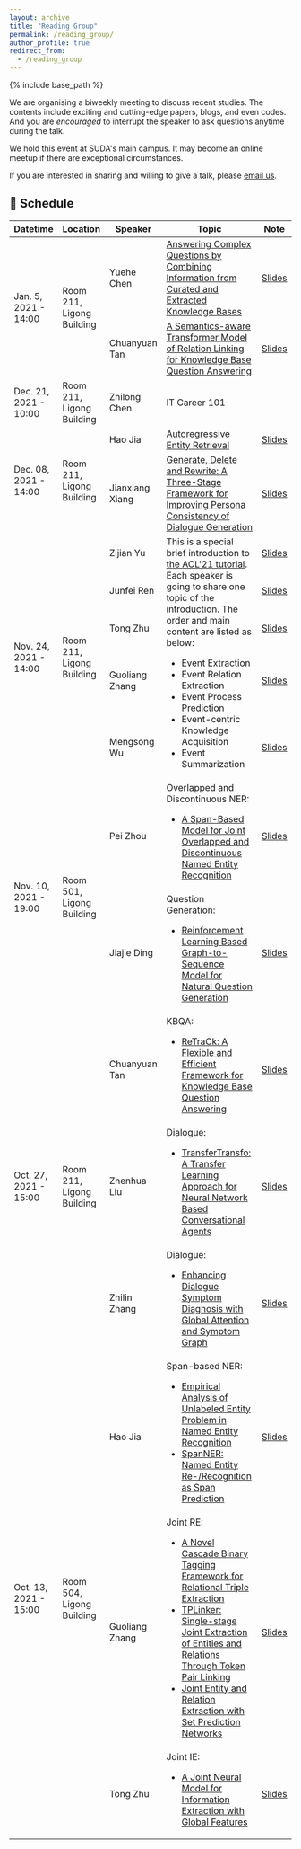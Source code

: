 ```yaml
---
layout: archive
title: "Reading Group"
permalink: /reading_group/
author_profile: true
redirect_from:
  - /reading_group
---
```


{% include base_path %}

We are organising a biweekly meeting to discuss recent studies.
The contents include exciting and cutting-edge papers, blogs, and even codes.
And you are *encouraged* to interrupt the speaker to ask questions anytime during the talk.

We hold this event at SUDA's main campus.
It may become an online meetup if there are exceptional circumstances.

If you are interested in sharing and willing to give a talk, please <a href="mailto:tzhu1997@outlook.com?subject=Appling for giving a talk">email us</a>.

## 📅 Schedule

<table>
<thead>
  <tr>
    <th>Datetime</th>
    <th>Location</th>
    <th>Speaker</th>
    <th>Topic</th>
    <th>Note</th>
  </tr>
</thead>
<tbody>

  <!-- 7th Meeting, Jan. 5, 2021 -->
  <tr>
    <td rowspan="2">Jan. 5, 2021 - 14:00</td>
    <td rowspan="2">Room 211, Ligong Building</td>
    <td>Yuehe Chen</td>
    <td>
        <a href="https://aclanthology.org/2020.nli-1.1/" target="_blank">Answering Complex Questions by Combining Information from Curated and Extracted Knowledge Bases</a>
    </td>
    <td>
      <a href="/files/PaperReadingGroup/20220105-KBQA/Answering Complex Questions by Combining Information from Curated and Extracted Knowledge Bases.pptx" target="_blank">Slides</a>
    </td>
  </tr>
  <tr>
    <td>Chuanyuan Tan</td>
    <td>
        <a href="https://aclanthology.org/2021.acl-short.34/" target="_blank">A Semantics-aware Transformer Model of Relation Linking for Knowledge Base Question Answering</a>
    </td>
    <td>
      <a href="/files/PaperReadingGroup/20220105-KBQA/Leveraging AMR for KBQA-谈川源.pptx" target="_blank">Slides</a>
    </td>
  </tr>

  <!-- 6th Meeting, Dec. 21, 2021 -->
  <tr>
    <td>Dec. 21, 2021 - 10:00</td>
    <td>Room 211, Ligong Building</td>
    <td>Zhilong Chen</td>
    <td>
        IT Career 101
    </td>
    <td>
      <!-- <a href="/" target="_blank">Slides</a> -->
    </td>
  </tr>

  <!-- 5th Meeting, Dec. 08, 2021 -->
  <tr>
    <td rowspan="2">Dec. 08, 2021 - 14:00</td>
    <td rowspan="2">Room 211, Ligong Building</td>
    <td>Hao Jia</td>
    <td>
        <a href="https://arxiv.org/abs/2010.00904" target="_blank">Autoregressive Entity Retrieval</a>
    </td>
    <td>
      <a href="/files/PaperReadingGroup/20211208-NER-Dialogue/贾昊-12.8.pptx" target="_blank">Slides</a>
    </td>
  </tr>
  <tr>
    <td>Jianxiang Xiang</td>
    <td>
      <a href="https://arxiv.org/abs/2004.07672" target="_blank">Generate, Delete and Rewrite: A Three-Stage Framework for Improving Persona Consistency of Dialogue Generation</a>
    </td>
    <td>
      <a href="/files/PaperReadingGroup/20211208-NER-Dialogue/项健翔-论文分享-2021-12-8.pdf" target="_blank">Slides</a>
    </td>
  </tr>

  <!-- 4th Meeting, Nov. 24, 2021 -->
  <tr>
    <td rowspan="5">Nov. 24, 2021 - 14:00</td>
    <td rowspan="5">Room 211, Ligong Building</td>
    <td>Zijian Yu</td>
    <td rowspan="5">
      This is a special brief introduction to <a href="https://cogcomp.seas.upenn.edu/page/tutorial.202108/" target="_blank">the ACL'21 tutorial</a>. Each speaker is going to share one topic of the introduction. The order and main content are listed as below:
      <ul>
        <li>Event Extraction</li>
        <li>Event Relation Extraction</li>
        <li>Event Process Prediction</li>
        <li>Event-centric Knowledge Acquisition</li>
        <li>Event Summarization</li>
      </ul>
    </td>
    <td>
      <a href="/files/PaperReadingGroup/20211124-EventCentric/余子健-事件抽取.pptx" target="_blank">Slides</a>
    </td>
  </tr>
  <tr>
    <td>Junfei Ren</td>
    <td>
      <a href="/files/PaperReadingGroup/20211124-EventCentric/任俊飞-事件关系抽取.pptx" target="_blank">Slides</a>
    </td>
  </tr>
  <tr>
    <td>Tong Zhu</td>
    <td>
      <a href="/files/PaperReadingGroup/20211124-EventCentric/Tong - Event Process Prediction.pdf" target="_blank">Slides</a>
    </td>
  </tr>
  <tr>
    <td>Guoliang Zhang</td>
    <td>
      <a href="/files/PaperReadingGroup/20211124-EventCentric/张国梁-常识.pdf" target="_blank">Slides</a>
    </td>
  </tr>
  <tr>
    <td>Mengsong Wu</td>
    <td>
      <a href="/files/PaperReadingGroup/20211124-EventCentric/吴孟松-事件摘要.pptx" target="_blank">Slides</a>
    </td>
  </tr>


  <!-- 3rd Meeting, Nov. 10, 2021 -->
  <tr>
    <td rowspan="2">Nov. 10, 2021 - 19:00</td>
    <td rowspan="2">Room 501, Ligong Building</td>
    <td>Pei Zhou</td>
    <td>
      Overlapped and Discontinuous NER:<br />
      <ul>
        <li><a href="https://arxiv.org/abs/2106.14373" target="_blank">A Span-Based Model for Joint Overlapped and Discontinuous
Named Entity Recognition</a></li>
      </ul>
    </td>
    <td>
      <a href="/files/PaperReadingGroup/20211110-NER-QG/周沛-11-10.pptx" target="_blank">Slides</a>
    </td>
  </tr>
  <tr>
    <td>Jiajie Ding</td>
    <td>
      Question Generation:<br />
      <ul>
        <li><a href="https://arxiv.org/abs/1908.04942" target="_blank">Reinforcement Learning Based Graph-to-Sequence Model for Natural Question Generation</a></li>
      </ul>
    </td>
    <td>
      <a href="/files/PaperReadingGroup/20211110-NER-QG/Jiajie-RL-based Graph2Seq for NQG.pptx" target="_blank">Slides</a>
    </td>
  </tr>


  <!-- 2nd Meeting, Oct. 27, 2021 -->
  <tr>
    <td rowspan="3">Oct. 27, 2021 - 15:00</td>
    <td rowspan="3">Room 211, Ligong Building</td>
    <td>Chuanyuan Tan</td>
    <td>
      KBQA:<br />
      <ul>
        <li><a href="https://aclanthology.org/2021.acl-demo.39/" target="_blank">ReTraCk: A Flexible and Efficient Framework for Knowledge Base Question Answering</a></li>
      </ul>
    </td>
    <td>
      <a href="/files/PaperReadingGroup/20211027-QA-Dialogue/KBQA论文分享-谈川源.pptx" target="_blank">Slides</a>
    </td>
  </tr>
  <tr>
    <td>Zhenhua Liu</td>
    <td>
      Dialogue:<br />
      <ul>
        <li><a href="https://arxiv.org/abs/1901.08149" target="_blank">TransferTransfo: A Transfer Learning Approach for Neural Network Based Conversational Agents</a></li>
      </ul>
    </td>
    <td>
      <a href="/files/PaperReadingGroup/20211027-QA-Dialogue/个性化对话生成.pdf" target="_blank">Slides</a>
    </td>
  </tr>
  <tr>
    <td>Zhilin Zhang</td>
    <td>
      Dialogue:<br />
      <ul>
        <li><a href="https://aclanthology.org/D19-1508/" target="_blank">Enhancing Dialogue Symptom Diagnosis with Global Attention and Symptom Graph</a></li>
      </ul>
    </td>
    <td>
      <a href="/files/PaperReadingGroup/20211027-QA-Dialogue/医患对话理解.pptx" target="_blank">Slides</a>
    </td>
  </tr>


  <!-- 1st Meeting, Oct. 13, 2021 -->
  <tr>
    <td rowspan="3">Oct. 13, 2021 - 15:00</td>
    <td rowspan="3">Room 504, Ligong Building</td>
    <td>Hao Jia</td>
    <td>
      Span-based NER:<br />
      <ul>
        <li><a href="https://arxiv.org/abs/2012.05426" target="_blank">Empirical Analysis of Unlabeled Entity Problem in Named Entity Recognition</a></li>
        <li><a href="https://arxiv.org/abs/2106.00641" target="_blank">SpanNER: Named Entity Re-/Recognition as Span Prediction</a></li>
      </ul>
    </td>
    <td>
      <a href="/files/PaperReadingGroup/20211013-IE/贾昊-1013.pptx" target="_blank">Slides</a>
    </td>
  </tr>
  <tr>
    <td>Guoliang Zhang</td>
    <td>
      Joint RE:<br />
      <ul>
        <li><a href="https://arxiv.org/abs/1909.03227" target="_blank">A Novel Cascade Binary Tagging Framework for Relational Triple Extraction</a></li>
        <li><a href="https://arxiv.org/abs/2010.13415" target="_blank">TPLinker: Single-stage Joint Extraction of Entities and Relations Through Token Pair Linking</a></li>
        <li><a href="https://arxiv.org/abs/2011.01675" target="_blank">Joint Entity and Relation Extraction with Set Prediction Networks</a></li>
      </ul>
    </td>
    <td>
      <a href="/files/PaperReadingGroup/20211013-IE/张国梁-论文分享-实体关系抽取.pptx" target="_blank">Slides</a>
    </td>
  </tr>
  <tr>
    <td>Tong Zhu</td>
    <td>
      Joint IE:<br />
      <ul>
        <li><a href="https://aclanthology.org/2020.acl-main.713/" target="_blank">A Joint Neural Model for Information Extraction with Global Features</a></li>
      </ul>
    </td>
    <td>
      <a href="/files/PaperReadingGroup/20211013-IE/Tong-OneIE-20211013.pdf" target="_blank">Slides</a>
    </td>
  </tr>
  
</tbody>
</table>
